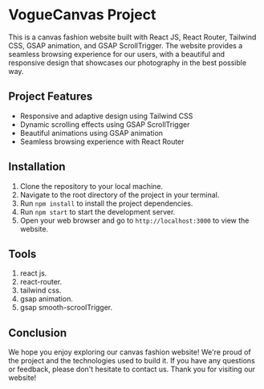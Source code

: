 # VogueCanvas Project

This is a canvas fashion website built with React JS, React Router, Tailwind CSS, GSAP animation, and GSAP ScrollTrigger. The website provides a seamless browsing experience for our users, with a beautiful and responsive design that showcases our photography in the best possible way.

## Project Features

- Responsive and adaptive design using Tailwind CSS
- Dynamic scrolling effects using GSAP ScrollTrigger
- Beautiful animations using GSAP animation
- Seamless browsing experience with React Router

## Installation

1. Clone the repository to your local machine.
2. Navigate to the root directory of the project in your terminal.
3. Run `npm install` to install the project dependencies.
4. Run `npm start` to start the development server.
5. Open your web browser and go to `http://localhost:3000` to view the website.

## Tools

1. react js.
2. react-router.
3. tailwind css.
4. gsap animation.
5. gsap smooth-scroolTrigger.

## Conclusion

We hope you enjoy exploring our canvas fashion website! We're proud of the project and the technologies used to build it. If you have any questions or feedback, please don't hesitate to contact us. Thank you for visiting our website!

